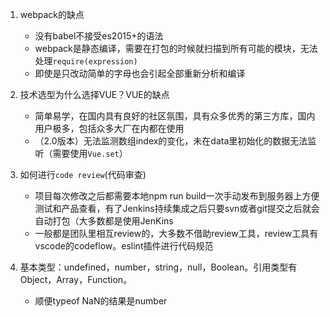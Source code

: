 1. webpack的缺点
   - 没有babel不接受es2015+的语法
   - webpack是静态编译，需要在打包的时候就扫描到所有可能的模块，无法处理`require(expression)`
   - 即使是只改动简单的字母也会引起全部重新分析和编译

2. 技术选型为什么选择VUE？VUE的缺点
   - 简单易学，在国内具有良好的社区氛围，具有众多优秀的第三方库，国内用户极多，包括众多大厂在内都在使用
   - （2.0版本）无法监测数组index的变化，未在data里初始化的数据无法监听（需要使用`Vue.set`）

3. 如何进行`code review`(代码审查)
   - 项目每次修改之后都需要本地npm run build一次手动发布到服务器上方便测试和产品查看，有了Jenkins持续集成之后只要svn或者git提交之后就会自动打包（大多数都是使用JenKins
   - 一般都是团队里相互review的，大多数不借助review工具，review工具有vscode的codeflow。eslint插件进行代码规范

4. 基本类型：undefined，number，string，null，Boolean。引用类型有Object，Array，Function。
   - 顺便typeof NaN的结果是number


